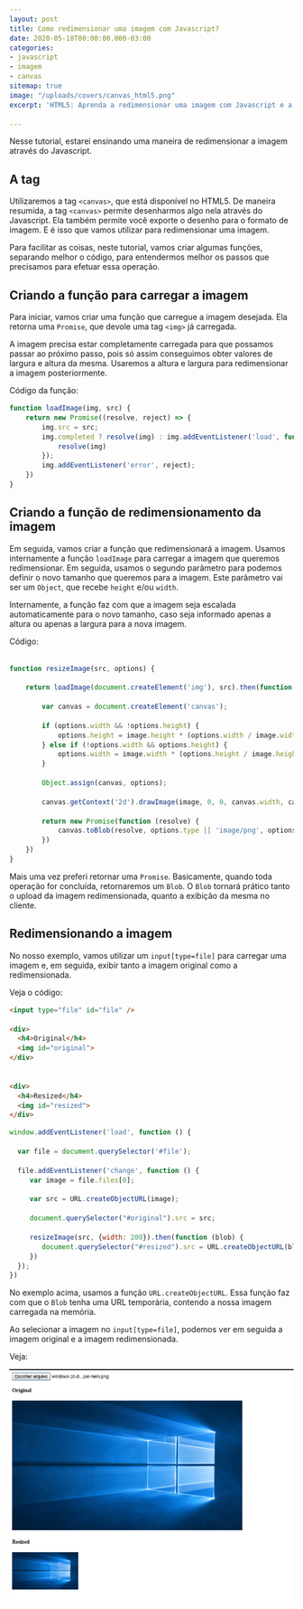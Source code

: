 ```yaml
---
layout: post
title: Como redimensionar uma imagem com Javascript?
date: 2020-05-18T00:00:00.000-03:00
categories:
- javascript
- imagem
- canvas
sitemap: true
image: "/uploads/covers/canvas_html5.png"
excerpt: 'HTML5: Aprenda a redimensionar uma imagem com Javascript e a tag canvas.'

---
```

Nesse tutorial, estarei ensinando uma maneira de redimensionar a imagem através do Javascript.

## A tag <canvas />

Utilizaremos a tag `<canvas>`, que está disponível no HTML5. De maneira resumida, a tag `<canvas>` permite desenharmos algo nela através do Javascript. Ela também permite você exporte o desenho para o formato de imagem. E é isso que vamos utilizar para redimensionar uma imagem.

Para facilitar as coisas, neste tutorial,  vamos criar algumas funções, separando melhor o código, para entendermos melhor os passos que precisamos para efetuar essa operação.

## Criando a função para carregar a imagem

Para iniciar,  vamos criar uma função que carregue a imagem desejada.  Ela retorna uma `Promise`, que devole uma tag `<img>`  já carregada.

A imagem precisa estar completamente carregada para que possamos passar ao próximo passo, pois só assim conseguimos obter valores de largura e altura da mesma. Usaremos a altura e largura para redimensionar a imagem posteriormente.

Código da função:

```javascript
function loadImage(img, src) {
    return new Promise((resolve, reject) => {
        img.src = src;
        img.completed ? resolve(img) : img.addEventListener('load', function () {
            resolve(img)
        });
        img.addEventListener('error', reject);
    })
}
```

## Criando a função de redimensionamento da imagem

Em seguida,  vamos criar a função que redimensionará a imagem. Usamos internamente a função `loadImage` para carregar a imagem que queremos redimensionar. Em seguida, usamos o segundo parâmetro para podemos definir o novo tamanho que queremos para a imagem. Este parâmetro vai ser um `Object`, que recebe `height` e/ou `width`.

Internamente, a função faz com que a imagem seja escalada automaticamente para o novo tamanho, caso seja informado apenas a altura ou apenas a largura para a nova imagem.

Código:

```javascript

function resizeImage(src, options) {

    return loadImage(document.createElement('img'), src).then(function (image) {

        var canvas = document.createElement('canvas');

        if (options.width && !options.height) {
            options.height = image.height * (options.width / image.width)
        } else if (!options.width && options.height) {
            options.width = image.width * (options.height / image.height)
        }

        Object.assign(canvas, options);

        canvas.getContext('2d').drawImage(image, 0, 0, canvas.width, canvas.height);

        return new Promise(function (resolve) {
            canvas.toBlob(resolve, options.type || 'image/png', options.quality)
        })
    })
}
```

Mais uma vez preferi retornar uma `Promise`. Basicamente, quando toda operação for concluída, retornaremos um `Blob`. O `Blob` tornará prático tanto o upload da imagem redimensionada, quanto a exibição da mesma no cliente.

## Redimensionando a imagem

No nosso exemplo, vamos utilizar um `input[type=file]` para carregar uma imagem e, em seguida, exibir tanto a imagem original como a redimensionada.

Veja o código:

```html
<input type="file" id="file" />

<div>
  <h4>Original</h4>
  <img id="original">
</div>


<div>
  <h4>Resized</h4>
  <img id="resized">
</div>
```

```javascript
window.addEventListener('load', function () {
  
  var file = document.querySelector('#file');
  
  file.addEventListener('change', function () {
     var image = file.files[0];
    
     var src = URL.createObjectURL(image);
    
     document.querySelector("#original").src = src;
    
     resizeImage(src, {width: 200}).then(function (blob) {
        document.querySelector("#resized").src = URL.createObjectURL(blob)
     })
  });
})
```

No exemplo acima, usamos a função `URL.createObjectURL`. Essa função faz com que o `Blob` tenha uma URL temporária, contendo a nossa  imagem carregada na memória.

Ao selecionar a imagem no `input[type=file]`, podemos ver em seguida a imagem original e a imagem redimensionada.

Veja:

![Como redimensionar uma imagem com Javascript](/uploads/captura-de-tela-de-2020-05-30-16-48-13.png)